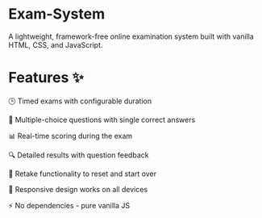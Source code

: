# Exam-System
A lightweight, framework-free online examination system built with vanilla HTML, CSS, and JavaScript.

# Features ✨
🕒 Timed exams with configurable duration

📝 Multiple-choice questions with single correct answers

📊 Real-time scoring during the exam

🔍 Detailed results with question feedback

🔄 Retake functionality to reset and start over

📱 Responsive design works on all devices

⚡ No dependencies - pure vanilla JS

